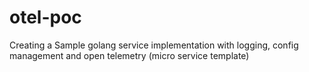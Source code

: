 # otel-poc
Creating a Sample golang service implementation with logging, config management and open telemetry (micro service template)
